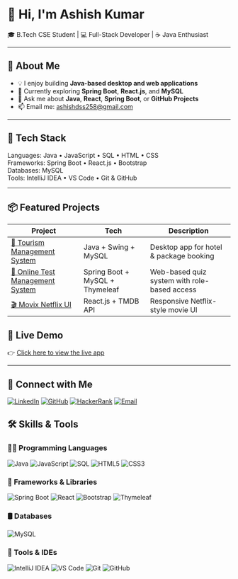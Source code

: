 # 👋 Hi, I'm Ashish Kumar

🎓 B.Tech CSE Student | 💻 Full-Stack Developer | ☕ Java Enthusiast

---

## 🚀 About Me

- 💡 I enjoy building **Java-based desktop and web applications**
- 🌱 Currently exploring **Spring Boot**, **React.js**, and **MySQL**
- 💬 Ask me about **Java**, **React**, **Spring Boot**, or **GitHub Projects**
- 📫 Email me: ashishdss258@gmail.com

---

## 🔨 Tech Stack

Languages:     Java • JavaScript • SQL • HTML • CSS  
Frameworks:    Spring Boot • React.js • Bootstrap  
Databases:     MySQL  
Tools:         IntelliJ IDEA • VS Code • Git & GitHub  



---

## 📦 Featured Projects

| Project | Tech | Description |
|--------|------|-------------|
| [🧳 Tourism Management System](https://github.com/ashishjha2910/Tourism-Management-System) | Java + Swing + MySQL | Desktop app for hotel & package booking |
| [🧠 Online Test Management System](https://github.com/ashishjha2910/Online-Test-Management-System) | Spring Boot + MySQL + Thymeleaf | Web-based quiz system with role-based access |
| [🎬 Movix Netflix UI](https://github.com/ashishjha2910/Movix-Netflix-Clone) | React.js + TMDB API | Responsive Netflix-style movie UI |

## 🚀 Live Demo

👉 [Click here to view the live app](https://ashishjha2910.github.io/Movix-Netflix-Clone/)

---

## 🔗 Connect with Me

[![LinkedIn](https://img.shields.io/badge/LinkedIn-blue?logo=linkedin&logoColor=white)](https://www.linkedin.com/in/ashish-kumar-99993823b/)
[![GitHub](https://img.shields.io/badge/GitHub-black?logo=github&logoColor=white)](https://github.com/ashishjha2910)
[![HackerRank](https://img.shields.io/badge/HackerRank-2EC866?logo=hackerrank&logoColor=white)](https://www.hackerrank.com/ashishdss258)
[![Email](https://img.shields.io/badge/Email-D14836?logo=gmail&logoColor=white)](mailto:ashishdss258@gmail.com)


## 🛠️ Skills & Tools

### 👨‍💻 Programming Languages
![Java](https://img.shields.io/badge/Java-ED8B00?style=for-the-badge&logo=java&logoColor=white)
![JavaScript](https://img.shields.io/badge/JavaScript-F7DF1E?style=for-the-badge&logo=javascript&logoColor=black)
![SQL](https://img.shields.io/badge/SQL-336791?style=for-the-badge&logo=mysql&logoColor=white)
![HTML5](https://img.shields.io/badge/HTML5-E34F26?style=for-the-badge&logo=html5&logoColor=white)
![CSS3](https://img.shields.io/badge/CSS3-1572B6?style=for-the-badge&logo=css3&logoColor=white)

### 🚀 Frameworks & Libraries
![Spring Boot](https://img.shields.io/badge/Spring%20Boot-6DB33F?style=for-the-badge&logo=spring-boot&logoColor=white)
![React](https://img.shields.io/badge/React-20232A?style=for-the-badge&logo=react&logoColor=61DAFB)
![Bootstrap](https://img.shields.io/badge/Bootstrap-563D7C?style=for-the-badge&logo=bootstrap&logoColor=white)
![Thymeleaf](https://img.shields.io/badge/Thymeleaf-005F0F?style=for-the-badge&logo=thymeleaf&logoColor=white)

### 🛢️ Databases
![MySQL](https://img.shields.io/badge/MySQL-005C84?style=for-the-badge&logo=mysql&logoColor=white)

### 🧰 Tools & IDEs
![IntelliJ IDEA](https://img.shields.io/badge/IntelliJ%20IDEA-000000?style=for-the-badge&logo=intellij-idea&logoColor=white)
![VS Code](https://img.shields.io/badge/VS%20Code-007ACC?style=for-the-badge&logo=visual-studio-code&logoColor=white)
![Git](https://img.shields.io/badge/Git-F05032?style=for-the-badge&logo=git&logoColor=white)
![GitHub](https://img.shields.io/badge/GitHub-181717?style=for-the-badge&logo=github&logoColor=white)


